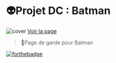# 👽️Projet DC : Batman
![cover](https://hackmd.io/_uploads/rym574876.jpg)
[Voir la page](https://lewislwg.github.io/projet-dc/)

>📄Page de garde pour Batman

[![forthebadge](https://forthebadge.com/images/badges/validated-html5.svg)](https://forthebadge.com)